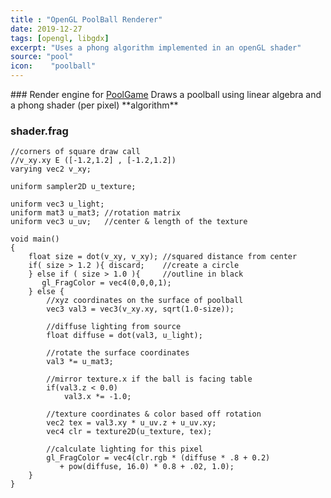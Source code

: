 ```yaml
---
title : "OpenGL PoolBall Renderer"
date: 2019-12-27
tags: [opengl, libgdx]
excerpt: "Uses a phong algorithm implemented in an openGL shader"
source: "pool"
icon:    "poolball"
---
```


<script src="soundmanager2-setup.js" id="setup"></script>
<script src="soundmanager2-jsmin.js" id="jsmin"></script>
<div id="embed-html"></div>
<script type="text/javascript" src="/PoolBall/html.nocache.js"></script>
### Render engine for <a href="/PoolGame">PoolGame</a>
Draws a poolball using linear algebra and a phong shader (per pixel) **algorithm**
<script>
  function handleMouseDown(evt) {
    evt.preventDefault();
    evt.stopPropagation();
    evt.target.style.cursor = 'default';
    window.focus();
  }

  function handleMouseUp(evt) {
    evt.preventDefault();
    evt.stopPropagation();
    evt.target.style.cursor = '';
  }
  document.getElementById('embed-html').addEventListener('mousedown', handleMouseDown, false);
  document.getElementById('embed-html').addEventListener('mouseup', handleMouseUp, false);
</script>

### shader.frag
~~~
//corners of square draw call
//v_xy.xy E ([-1.2,1.2] , [-1.2,1.2])
varying vec2 v_xy;

uniform sampler2D u_texture;

uniform vec3 u_light;
uniform mat3 u_mat3; //rotation matrix
uniform vec3 u_uv;   //center & length of the texture

void main()
{
    float size = dot(v_xy, v_xy); //squared distance from center
    if( size > 1.2 ){ discard;    //create a circle
    } else if ( size > 1.0 ){     //outline in black
       gl_FragColor = vec4(0,0,0,1);
    } else {
        //xyz coordinates on the surface of poolball
        vec3 val3 = vec3(v_xy.xy, sqrt(1.0-size));
        
        //diffuse lighting from source
        float diffuse = dot(val3, u_light);
        
        //rotate the surface coordinates
        val3 *= u_mat3;
        
        //mirror texture.x if the ball is facing table
        if(val3.z < 0.0)
            val3.x *= -1.0;
        
        //texture coordinates & color based off rotation
        vec2 tex = val3.xy * u_uv.z + u_uv.xy;
        vec4 clr = texture2D(u_texture, tex);
        
        //calculate lighting for this pixel
        gl_FragColor = vec4(clr.rgb * (diffuse * .8 + 0.2)
           + pow(diffuse, 16.0) * 0.8 + .02, 1.0);
    }
}
~~~
